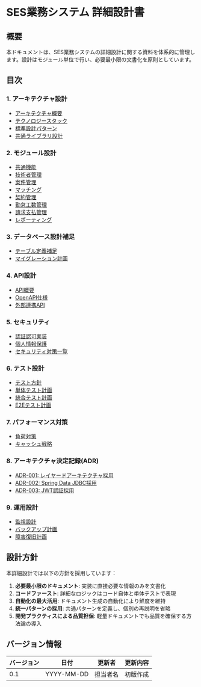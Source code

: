 # SES業務システム 詳細設計書

## 概要

本ドキュメントは、SES業務システムの詳細設計に関する資料を体系的に管理します。設計はモジュール単位で行い、必要最小限の文書化を原則としています。

## 目次

### 1. アーキテクチャ設計
- [アーキテクチャ概要](./01_アーキテクチャ/アーキテクチャ概要.md)
- [テクノロジースタック](./01_アーキテクチャ/テクノロジースタック.md)
- [標準設計パターン](./01_アーキテクチャ/標準設計パターン.md)
- [共通ライブラリ設計](./01_アーキテクチャ/共通ライブラリ設計.md)

### 2. モジュール設計
- [共通機能](./02_モジュール/01_共通機能)
- [技術者管理](./02_モジュール/02_技術者管理)
- [案件管理](./02_モジュール/03_案件管理)
- [マッチング](./02_モジュール/04_マッチング)
- [契約管理](./02_モジュール/05_契約管理)
- [勤怠工数管理](./02_モジュール/06_勤怠工数管理)
- [請求支払管理](./02_モジュール/07_請求支払管理)
- [レポーティング](./02_モジュール/08_レポーティング)

### 3. データベース設計補足
- [テーブル定義補足](./03_DB/テーブル定義補足)
- [マイグレーション計画](./03_DB/マイグレーション計画.md)

### 4. API設計
- [API概要](./04_API/API概要.md)
- [OpenAPI仕様](./04_API/OpenAPI)
- [外部連携API](./04_API/外部連携API.md)

### 5. セキュリティ
- [認証認可実装](./05_セキュリティ/認証認可実装.md)
- [個人情報保護](./05_セキュリティ/個人情報保護.md)
- [セキュリティ対策一覧](./05_セキュリティ/セキュリティ対策一覧.md)

### 6. テスト設計
- [テスト方針](./06_テスト/テスト方針.md)
- [単体テスト計画](./06_テスト/単体テスト計画.md)
- [統合テスト計画](./06_テスト/統合テスト計画.md)
- [E2Eテスト計画](./06_テスト/E2Eテスト計画.md)

### 7. パフォーマンス対策
- [負荷対策](./07_パフォーマンス/負荷対策.md)
- [キャッシュ戦略](./07_パフォーマンス/キャッシュ戦略.md)

### 8. アーキテクチャ決定記録(ADR)
- [ADR-001: レイヤードアーキテクチャ採用](./08_ADR/adr-001-レイヤードアーキテクチャ採用.md)
- [ADR-002: Spring Data JDBC採用](./08_ADR/adr-002-Spring-Data-JDBC採用.md)
- [ADR-003: JWT認証採用](./08_ADR/adr-003-JWT認証採用.md)

### 9. 運用設計
- [監視設計](./09_運用/監視設計.md)
- [バックアップ計画](./09_運用/バックアップ計画.md)
- [障害復旧計画](./09_運用/障害復旧計画.md)

## 設計方針

本詳細設計では以下の方針を採用しています：

1. **必要最小限のドキュメント**: 実装に直接必要な情報のみを文書化
2. **コードファースト**: 詳細なロジックはコード自体と単体テストで表現
3. **自動化の最大活用**: ドキュメント生成の自動化により鮮度を維持
4. **統一パターンの採用**: 共通パターンを定義し、個別の再説明を省略
5. **開発プラクティスによる品質担保**: 軽量ドキュメントでも品質を確保する方法論の導入

## バージョン情報

| バージョン | 日付 | 更新者 | 更新内容 |
|----------|------|-------|---------|
| 0.1 | YYYY-MM-DD | 担当者名 | 初版作成 |